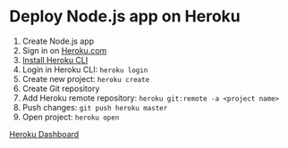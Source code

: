 # Deploy Node.js app on Heroku

1. Create Node.js app
2. Sign in on [Heroku.com](https://www.heroku.com/)
3. [Install Heroku CLI](https://devcenter.heroku.com/articles/heroku-cli)
4. Login in Heroku CLI: `heroku login`
5. Create new project: `heroku create`
6. Create Git repository
7. Add Heroku remote repository: `heroku git:remote -a <project name>`
8. Push changes: `git push heroku master`
9. Open project: `heroku open`

[Heroku Dashboard](https://dashboard.heroku.com/apps)